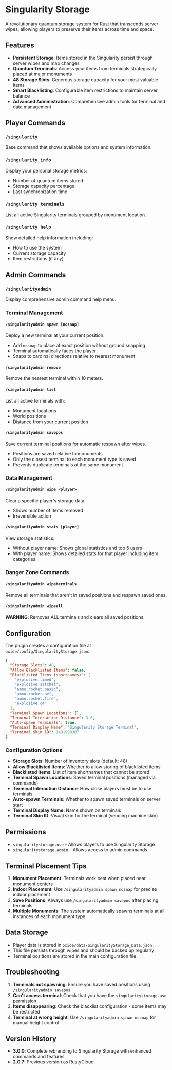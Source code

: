 # Singularity Storage

A revolutionary quantum storage system for Rust that transcends server wipes, allowing players to preserve their items across time and space.

## Features

- **Persistent Storage**: Items stored in the Singularity persist through server wipes and map changes
- **Quantum Terminals**: Access your items from terminals strategically placed at major monuments
- **48 Storage Slots**: Generous storage capacity for your most valuable items
- **Smart Blacklisting**: Configurable item restrictions to maintain server balance
- **Advanced Administration**: Comprehensive admin tools for terminal and data management

## Player Commands

### `/singularity`
Base command that shows available options and system information.

### `/singularity info`
Display your personal storage metrics:
- Number of quantum items stored
- Storage capacity percentage
- Last synchronization time

### `/singularity terminals`
List all active Singularity terminals grouped by monument location.

### `/singularity help`
Show detailed help information including:
- How to use the system
- Current storage capacity
- Item restrictions (if any)

## Admin Commands

### `/singularityadmin`
Display comprehensive admin command help menu.

### Terminal Management

#### `/singularityadmin spawn [nosnap]`
Deploy a new terminal at your current position.
- Add `nosnap` to place at exact position without ground snapping
- Terminal automatically faces the player
- Snaps to cardinal directions relative to nearest monument

#### `/singularityadmin remove`
Remove the nearest terminal within 10 meters.

#### `/singularityadmin list`
List all active terminals with:
- Monument locations
- World positions
- Distance from your current position

#### `/singularityadmin savepos`
Save current terminal positions for automatic respawn after wipes.
- Positions are saved relative to monuments
- Only the closest terminal to each monument type is saved
- Prevents duplicate terminals at the same monument

### Data Management

#### `/singularityadmin wipe <player>`
Clear a specific player's storage data.
- Shows number of items removed
- Irreversible action

#### `/singularityadmin stats [player]`
View storage statistics:
- Without player name: Shows global statistics and top 5 users
- With player name: Shows detailed stats for that player including item categories

### Danger Zone Commands

#### `/singularityadmin wipeterminals`
Remove all terminals that aren't in saved positions and respawn saved ones.

#### `/singularityadmin wipeall`
**WARNING**: Removes ALL terminals and clears all saved positions.

## Configuration

The plugin creates a configuration file at `oxide/config/SingularityStorage.json`:

```json
{
  "Storage Slots": 48,
  "Allow Blacklisted Items": false,
  "Blacklisted Items (shortnames)": [
    "explosive.timed",
    "explosive.satchel",
    "ammo.rocket.basic",
    "ammo.rocket.hv",
    "ammo.rocket.fire",
    "explosive.c4"
  ],
  "Terminal Spawn Locations": {},
  "Terminal Interaction Distance": 3.0,
  "Auto-spawn Terminals": true,
  "Terminal Display Name": "Singularity Storage Terminal",
  "Terminal Skin ID": 1491990387
}
```

### Configuration Options

- **Storage Slots**: Number of inventory slots (default: 48)
- **Allow Blacklisted Items**: Whether to allow storing of blacklisted items
- **Blacklisted Items**: List of item shortnames that cannot be stored
- **Terminal Spawn Locations**: Saved terminal positions (managed via commands)
- **Terminal Interaction Distance**: How close players must be to use terminals
- **Auto-spawn Terminals**: Whether to spawn saved terminals on server start
- **Terminal Display Name**: Name shown on terminals
- **Terminal Skin ID**: Visual skin for the terminal (vending machine skin)

## Permissions

- `singularitystorage.use` - Allows players to use Singularity Storage
- `singularitystorage.admin` - Allows access to admin commands

## Terminal Placement Tips

1. **Monument Placement**: Terminals work best when placed near monument centers
2. **Indoor Placement**: Use `/singularityadmin spawn nosnap` for precise indoor placement
3. **Save Positions**: Always use `/singularityadmin savepos` after placing terminals
4. **Multiple Monuments**: The system automatically spawns terminals at all instances of each monument type

## Data Storage

- Player data is stored in `oxide/data/SingularityStorage_Data.json`
- This file persists through wipes and should be backed up regularly
- Terminal positions are stored in the main configuration file

## Troubleshooting

1. **Terminals not spawning**: Ensure you have saved positions using `/singularityadmin savepos`
2. **Can't access terminal**: Check that you have the `singularitystorage.use` permission
3. **Items disappearing**: Check the blacklist configuration - some items may be restricted
4. **Terminal at wrong height**: Use `/singularityadmin spawn nosnap` for manual height control

## Version History

- **3.0.0**: Complete rebranding to Singularity Storage with enhanced commands and features
- **2.0.7**: Previous version as RustyCloud